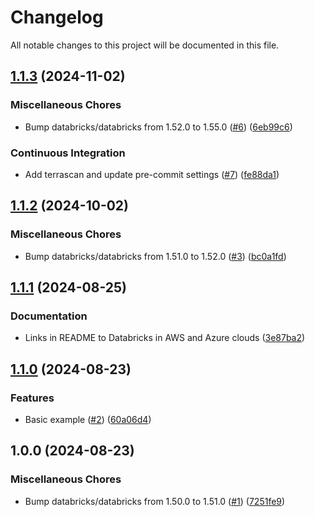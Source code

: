 # Changelog

All notable changes to this project will be documented in this file.

## [1.1.3](https://github.com/sebastianczech/terraform-databricks-community-modules/compare/v1.1.2...v1.1.3) (2024-11-02)

### Miscellaneous Chores

* Bump databricks/databricks from 1.52.0 to 1.55.0 ([#6](https://github.com/sebastianczech/terraform-databricks-community-modules/issues/6)) ([6eb99c6](https://github.com/sebastianczech/terraform-databricks-community-modules/commit/6eb99c600b28d493a1bfe7e2a4bdc47ed71ad904))

### Continuous Integration

* Add terrascan and update pre-commit settings ([#7](https://github.com/sebastianczech/terraform-databricks-community-modules/issues/7)) ([fe88da1](https://github.com/sebastianczech/terraform-databricks-community-modules/commit/fe88da10879145b66dc272809cc0514a753a3e30))

## [1.1.2](https://github.com/sebastianczech/terraform-databricks-community-modules/compare/v1.1.1...v1.1.2) (2024-10-02)

### Miscellaneous Chores

* Bump databricks/databricks from 1.51.0 to 1.52.0 ([#3](https://github.com/sebastianczech/terraform-databricks-community-modules/issues/3)) ([bc0a1fd](https://github.com/sebastianczech/terraform-databricks-community-modules/commit/bc0a1fd1cfde72c9befe7b37427f9a0bbc9b4a64))

## [1.1.1](https://github.com/sebastianczech/terraform-databricks-community-modules/compare/v1.1.0...v1.1.1) (2024-08-25)

### Documentation

* Links in README to Databricks in AWS and Azure clouds ([3e87ba2](https://github.com/sebastianczech/terraform-databricks-community-modules/commit/3e87ba2745d6e035ebe9cdd535741232e9abbec0))

## [1.1.0](https://github.com/sebastianczech/terraform-databricks-community-modules/compare/v1.0.0...v1.1.0) (2024-08-23)

### Features

* Basic example ([#2](https://github.com/sebastianczech/terraform-databricks-community-modules/issues/2)) ([60a06d4](https://github.com/sebastianczech/terraform-databricks-community-modules/commit/60a06d47a78cc7f901cc2b39c9b357002ac7e186))

## 1.0.0 (2024-08-23)

### Miscellaneous Chores

* Bump databricks/databricks from 1.50.0 to 1.51.0 ([#1](https://github.com/sebastianczech/terraform-databricks-community-modules/issues/1)) ([7251fe9](https://github.com/sebastianczech/terraform-databricks-community-modules/commit/7251fe99e5d25b1ba1b56167161733014fba2673))
